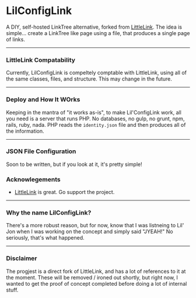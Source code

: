 # LilConfigLink
A DIY, self-hosted LinkTree alternative, forked from [LittleLink](https://github.com/sethcottle/littlelink). The idea is simple... create a LinkTree like page using a file, that produces a single page of links.

---
### LittleLink Compatability
Currently, LilConfigLink is compeltely comptable with LittleLink, using all of the same classes, files, and structure. This may change in the future.

---
### Deploy and How It WOrks

Keeping in the mantra of "it works as-is", to make Lil'ConfigLink work, all you need is a server that runs PHP. No databases, no gulp, no grunt, npm, rails, ruby, nada. PHP reads the `identity.json` file and then produces all of the information.

---
### JSON File Configuration

Soon to be written, but if you look at it, it's pretty simple!

### Acknowlegements

- [LittleLink](https://github.com/sethcottle/littlelink) is great. Go support the project.

---
### Why the name LilConfigLink?
There's a more robust reason, but for now, know that I was listneing to Lil' Jon when I was working on the concept and simply said "JYEAH!" No seriously, that's what happened.

---
### Disclaimer

The progjest is a direct fork of LittleLink, and has a lot of references to it at the moment. These will be removed / ironed out shortly, but right now, I wanted to get the proof of concept completed before doing a lot of internal stuff.